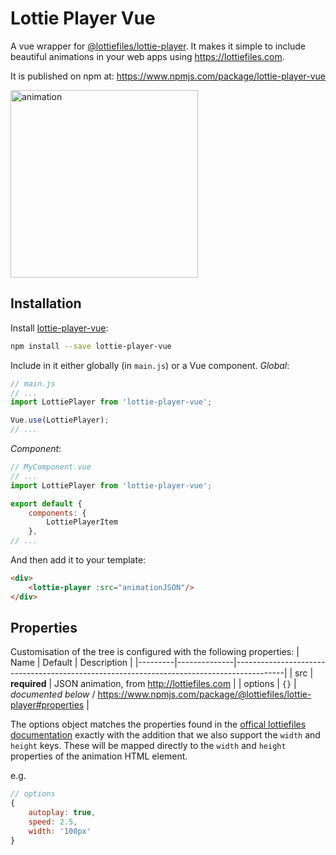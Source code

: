 # Lottie Player Vue
A vue wrapper for [@lottiefiles/lottie-player](https://www.npmjs.com/package/@lottiefiles/lottie-player). It makes it simple to include beautiful animations in your web apps using https://lottiefiles.com.

It is published on npm at: https://www.npmjs.com/package/lottie-player-vue

<img src="https://github.com/michaelfitzhavey/lottie-player-vue/raw/master/animation.gif" alt="animation" width="300px">

## Installation

Install [lottie-player-vue](https://www.npmjs.com/package/lottie-player-vue):
```bash
npm install --save lottie-player-vue
```

Include in it either globally (in `main.js`) or a Vue component.
_Global_:
```js
// main.js
// ...
import LottiePlayer from 'lottie-player-vue';

Vue.use(LottiePlayer);
// ...
```
_Component_:
```js
// MyComponent.vue
// ...
import LottiePlayer from 'lottie-player-vue';

export default {
	components: {
		LottiePlayerItem
	},
// ...
```

And then add it to your template:
```html
<div>
	<lottie-player :src="animationJSON"/>
</div>
```

## Properties
Customisation of the tree is configured with the following properties:
| Name    | Default      | Description                                                                              |
|---------|--------------|------------------------------------------------------------------------------------------|
| src     | **required** | JSON animation, from http://lottiefiles.com                                              |
| options | `{}`         | _documented below_ / https://www.npmjs.com/package/@lottiefiles/lottie-player#properties |

The options object matches the properties found in the [offical lottiefiles documentation](https://www.npmjs.com/package/@lottiefiles/lottie-player#properties) exactly with the addition that we also support the `width` and `height` keys. These will be mapped directly to the `width` and `height` properties of the animation HTML element.

e.g.
```js
// options
{
	autoplay: true,
	speed: 2.5,
	width: '100px'
}
```